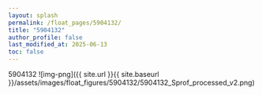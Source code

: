 ```yaml
---
layout: splash
permalink: /float_pages/5904132/
title: "5904132"
author_profile: false
last_modified_at: 2025-06-13
toc: false
---
```

 
5904132
![img-png]({{ site.url }}{{ site.baseurl }}/assets/images/float_figures/5904132/5904132_Sprof_processed_v2.png)